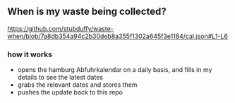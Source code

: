 ## When is my waste being collected?
  https://github.com/stubduffy/waste-when/blob/7a8db354a94c2b30deb8a355f1302a645f3e1184/cal.json#L1-L6
  
  ### how it works
  - opens the hamburg Abfuhrkalendar on a daily basis, and fills in my details to see the latest dates
  - grabs the relevant dates and stores them
  - pushes the update back to this repo
  

